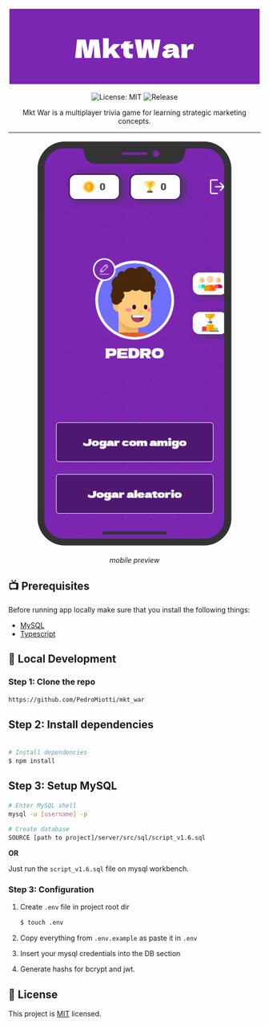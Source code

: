 <p align="center">
<img src=".github/img/mkt-war-logo.png" alt="Logo" />
</p>

<p align="center">
 
<img alt="License: MIT" src="https://img.shields.io/github/license/adarshaacharya/CodeTreats" />
<img alt="Release" src="https://img.shields.io/github/v/release/PedroMiotti/mkt_war" />

</p>


<p align="center">
Mkt War is a multiplayer trivia game for learning strategic marketing concepts.
</p>

---

<p align="center">
<img src=".github/img/mobile-preview.png" alt="Logo" />
    <p align="center"><em>mobile preview</em></p>
</p>

## 📺 Prerequisites

Before running app locally make sure that you install the following things:

-   [MySQL](https://dev.mysql.com/downloads/installer/)
-   [Typescript](https://www.typescriptlang.org/id/download)

## 🚀 Local Development

### Step 1: Clone the repo

```bash
https://github.com/PedroMiotti/mkt_war
```

## Step 2: Install dependencies

```bash

# Install dependencies
$ npm install
```

## Step 3: Setup MySQL

```bash
# Enter MySQL shell
mysql -u [username] -p
```

```bash
# Create database
SOURCE [path to project]/server/src/sql/script_v1.6.sql
```

<strong>OR</strong>

Just run the `script_v1.6.sql` file on mysql workbench.


### Step 3: Configuration

1. Create `.env` file in project root dir

    ```bash
    $ touch .env
    ```

2. Copy everything from `.env.example` as paste it in `.env`
3. Insert your mysql credentials into the DB section
4. Generate hashs for bcrypt and jwt.

## 📝 License

This project is [MIT](https://github.com/adarshaacharya/CodeTreats/blob/master/LICENSE) licensed.